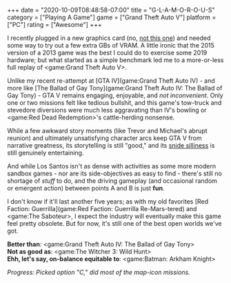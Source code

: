 +++
date = "2020-10-09T08:48:58-07:00"
title = "G-L-A-M-O-R-O-U-S"
category = ["Playing A Game"]
game = ["Grand Theft Auto V"]
platform = ["PC"]
rating = ["Awesome"]
+++

I recently plugged in a new graphics card (no, <a href="https://www.pcgamer.com/nvidia-rtx-3080-stock-check-october/">not this one</a>) and needed some way to try out a few extra GBs of VRAM.  A little ironic that the 2015 version of a 2013 game was the best I could do to exercise some 2019 hardware; but what started as a simple benchmark led me to a more-or-less full replay of <game:Grand Theft Auto V>.

Unlike my recent re-attempt at [GTA IV](game:Grand Theft Auto IV) - and more like [The Ballad of Gay Tony](game:Grand Theft Auto IV: The Ballad of Gay Tony) - GTA V remains engaging, enjoyable, and <i>not inconvenient</i>.  Only one or two missions felt like tedious bullshit, and this game's tow-truck and stevedore diversions were much less aggravating than IV's bowling or <game:Red Dead Redemption>'s cattle-herding nonsense.

While a few awkward story moments (like Trevor and Michael's abrupt reunion) and ultimately unsatisfying character arcs keep GTA V from narrative greatness, its storytelling is still "good," and its <a href="https://www.youtube.com/watch?v=O31_2k1Dzq8#t=3m24s">snide silliness</a> is still genuinely entertaining.

And while Los Santos isn't as dense with activities as some more modern sandbox games - nor are its side-objectives as easy to find - there's still no shortage of <i>stuff</i> to do, and the driving gameplay (and occasional random or emergent action) between points A and B is just <b>fun</b>.

I don't know if it'll last another five years; as with my old favorites [Red Faction: Guerrilla](game:Red Faction: Guerrilla Re-Mars-tered) and <game:The Saboteur>, I expect the industry will eventually make this game feel pretty obsolete.  But for now, it's still one of the best open worlds we've got.

<b>Better than</b>: <game:Grand Theft Auto IV: The Ballad of Gay Tony>  
<b>Not as good as</b>: <game:The Witcher 3: Wild Hunt>  
<b>Ehh, let's say, on-balance equitable to</b>: <game:Batman: Arkham Knight>

<i>Progress: Picked option "C," did most of the map-icon missions.</i>
